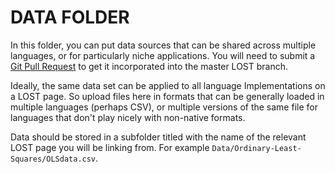 # DATA FOLDER

In this folder, you can put data sources that can be shared across multiple languages, or for particularly niche applications. You will need to submit a [Git Pull Request](https://help.github.com/en/articles/creating-a-pull-request) to get it incorporated into the master LOST branch.

Ideally, the same data set can be applied to all language Implementations on a LOST page. So upload files here in formats that can be generally loaded in multiple languages (perhaps CSV), or multiple versions of the same file for languages that don't play nicely with non-native formats.

Data should be stored in a subfolder titled with the name of the relevant LOST page you will be linking from. For example `Data/Ordinary-Least-Squares/OLSdata.csv`.
